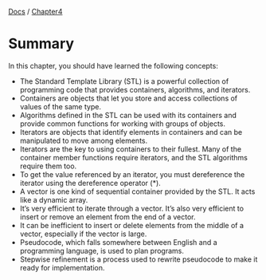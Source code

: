 [Docs](../../docs) / [Chapter4](../)
# Summary
In this chapter, you  should have learned the following concepts:
- The Standard Template Library (STL) is a powerful collection of programming code that provides containers, algorithms, and iterators.
- Containers are objects that let you store and access collections of values of the same type.
- Algorithms defined in the STL can be used with its containers and provide common functions for working with groups of objects.
- Iterators are objects that identify elements in containers and can be manipulated to move among elements.
- Iterators are the key to using containers to their fullest. Many of the container member functions require iterators, and the STL algorithms require them too.
- To get the value referenced by an iterator, you must dereference the iterator using the dereference operator (*).
- A vector is one kind of sequential container provided by the STL. It acts like a dynamic array.
- It’s very efficient to iterate through a vector. It’s also very efficient to insert or remove an element from the end of a vector.
- It can be inefficient to insert or delete elements from the middle of a vector, especially if the vector is large.
- Pseudocode, which falls somewhere between English and a programming language, is used to plan programs.
- Stepwise refinement is a process used to rewrite pseudocode to make it ready for implementation.